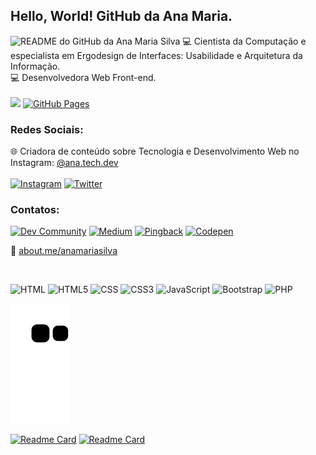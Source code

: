 ## Hello, World! GitHub da Ana Maria.

<img src="https://www.anamaria.dev.br/images/readme-github-anamariasilva.png" alt="README do GitHub da Ana Maria Silva" title="README do GitHub da Ana Maria Silva">
💻 Cientista da Computação e especialista em Ergodesign de Interfaces: Usabilidade e Arquitetura da Informação.<br>
💻 Desenvolvedora Web Front-end.
<br><br>
<a href="https://www.anamaria.dev.br/"><img src="https://img.shields.io/static/v1?label=Site&message=www.anamaria.dev.br&logo=website&logoColor=white&color=blue&style=plastic"/></a>
<a href="https://anamariasilva.github.io/"><img alt="GitHub Pages" src="https://img.shields.io/badge/GitHub Pages-%23E4405F.svg?style=plastic&logo=GitHub&logoColor=white&color=black"/></a> 

### Redes Sociais:

🌐 Criadora de conteúdo sobre Tecnologia e Desenvolvimento Web no Instagram: <a href="https://www.instagram.com/ana.tech.dev/">@ana.tech.dev</a>
<br><br>
<a href="https://www.instagram.com/ana.tech.dev/"><img alt="Instagram" src="https://img.shields.io/badge/ana.tech.dev-%23E4405F.svg?style=plastic&logo=Instagram&logoColor=white&color=blue"/></a> <a href="https://twitter.com/_anamariasilva_"><img alt="Twitter" src="https://img.shields.io/badge/Twitter-%23E4405F.svg?style=plastic&logo=Twitter&logoColor=white&color=blue"/></a>

### Contatos:

<a href="https://dev.to/anamaria"><img alt="Dev Community" src="https://img.shields.io/badge/DEV.to-%23E4405F.svg?style=plastic&logo=dev.to&logoColor=white&color=black"/></a>
<a href="https://medium.com/@anamariasilva_"><img alt="Medium" src="https://img.shields.io/badge/Medium-%23E4405F.svg?style=plastic&logo=medium&logoColor=white&color=black"/></a>
<a href="https://pingback.com/anamariasilva"><img alt="Pingback" src="https://img.shields.io/badge/Pingback-%23E4405F.svg?style=plastic&logo=pingback&logoColor=white&color=black"/></a>
<a href="https://codepen.io/anamariasilva"><img alt="Codepen" src="https://img.shields.io/badge/Codepen-%23E4405F.svg?style=plastic&logo=codepen&logoColor=white&color=black"/></a>

💬 <a href="https://about.me/anamariasilva">about.me/anamariasilva</a><br>

<br>

<img alt="HTML" src="https://img.shields.io/badge/HTML-239120?style=plastic&logo=html5&logoColor=white"/> <img alt="HTML5" src="https://img.shields.io/badge/HTML5-E34F26?style=plastic&logo=html5&logoColor=white"/> <img alt="CSS" src="https://img.shields.io/badge/CSS-239120?&style=plastic&logo=css3&logoColor=white"/> <img alt="CSS3" src="https://img.shields.io/badge/CSS3-1572B6?style=plastic&logo=css3&logoColor=white"/> <img alt="JavaScript" src="https://img.shields.io/badge/JavaScript-323330?style=plastic&logo=javascript&logoColor=F7DF1E"/> <img alt="Bootstrap" src="https://img.shields.io/badge/Bootstrap-563D7C?style=plastic&logo=bootstrap&logoColor=white"/> <img alt="PHP" src="https://img.shields.io/badge/PHP-777BB4?style=plastic&logo=php&logoColor=white"/>

![Snake animation](https://github.com/anamariasilva/anamariasilva/blob/output/github-contribution-grid-snake.svg)

[![Readme Card](https://github-readme-stats.vercel.app/api/pin/?username=anamariasilva&repo=anamariasilva)](https://github.com/anamariasilva/anamariasilva) [![Readme Card](https://github-readme-stats.vercel.app/api/pin/?username=anamariasilva&repo=anamariasilva.github.io)](https://github.com/anamariasilva/anamariasilva.github.io)

<!--
**anamariasilva/anamariasilva** is a ✨ _special_ ✨ repository because its `README.md` (this file) appears on your GitHub profile.
Vi
Here are some ideas to get you started:

- 🔭 I’m currently working on ...
- 🌱 I’m currently learning ...
- 👯 I’m looking to collaborate on ...
- 🤔 I’m looking for help with ...
- 💬 Ask me about ...
- 📫 How to reach me: ...
- 😄 Pronouns: ...
- ⚡ Fun fact: ...
-->
